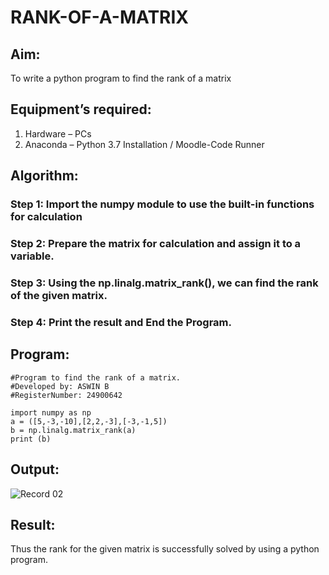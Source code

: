 # RANK-OF-A-MATRIX
## Aim:
To write a python program to find the rank of a matrix
## Equipment’s required:
1. 	Hardware – PCs
2. 	Anaconda – Python 3.7 Installation / Moodle-Code Runner
## Algorithm:
### Step 1: Import the numpy module to use the built-in functions for calculation 
### Step 2: Prepare the matrix for calculation and assign it to a variable.
### Step 3: Using the np.linalg.matrix_rank(), we can find the rank of the given matrix.
### Step 4: Print the result and End the Program.
## Program:
```
#Program to find the rank of a matrix.
#Developed by: ASWIN B
#RegisterNumber: 24900642

import numpy as np
a = ([5,-3,-10],[2,2,-3],[-3,-1,5])
b = np.linalg.matrix_rank(a)
print (b)
```
## Output:
![Record 02](https://github.com/user-attachments/assets/a2681e35-5912-4224-a544-dc58d152e36f)

## Result:
Thus the rank for the given matrix is successfully solved by  using a python program.

